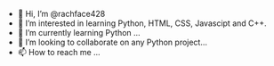 - 👋 Hi, I’m @rachface428
- 👀 I’m interested in learning Python, HTML, CSS, Javascipt and C++.
- 🌱 I’m currently learning Python ...
- 💞️ I’m looking to collaborate on any Python project...
- 📫 How to reach me ...

<!---
rachface428/rachface428 is a ✨ special ✨ repository because its `README.md` (this file) appears on your GitHub profile.
You can click the Preview link to take a look at your changes.
--->
